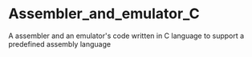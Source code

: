 # Assembler_and_emulator_C
A assembler and an emulator's code written in C language to support a predefined assembly language 
